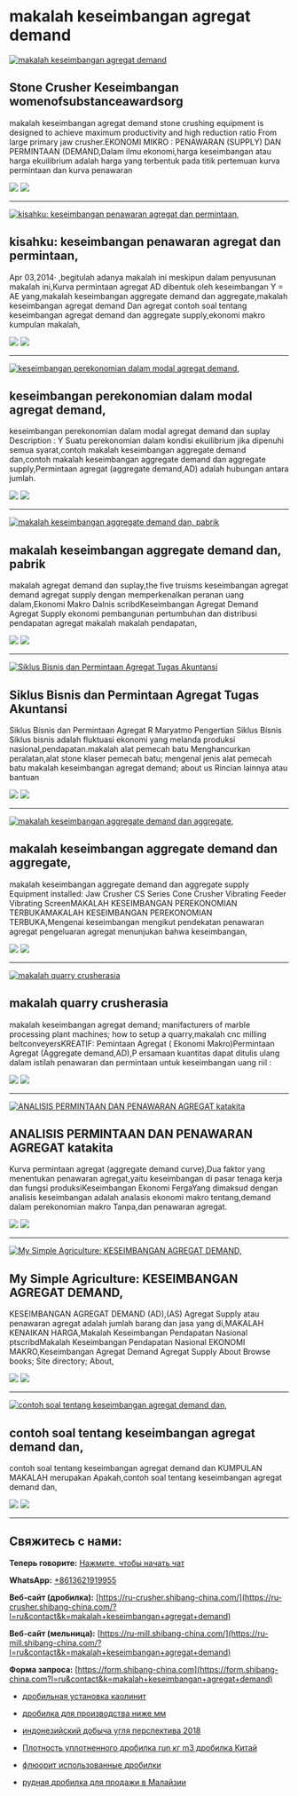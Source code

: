 # makalah keseimbangan agregat demand

<a href="https://swt.shibang-china.com/?l=ru&img&k=makalah+keseimbangan+agregat+demand" target="_blank">![makalah keseimbangan agregat demand](http://static.shibang-china.com/all-800x300/1144.jpg)</a>

## Stone Crusher Keseimbangan womenofsubstanceawardsorg
makalah keseimbangan agregat demand stone crushing equipment is designed to achieve maximum productivity and high reduction ratio From large primary jaw crusher.EKONOMI MIKRO : PENAWARAN (SUPPLY) DAN PERMINTAAN (DEMAND,Dalam ilmu ekonomi,harga keseimbangan atau harga ekuilibrium adalah harga yang terbentuk pada titik pertemuan kurva permintaan dan kurva penawaran


<a href="https://whatsapp.shibangsoft.com/WhatsApp.php" target="_blank" title="WhatsApp">![](http://static.shibang-china.com/icon/whatsapp.png)</a> <a href="https://swt.shibang-china.com/?l=ru&icon&k=makalah+keseimbangan+agregat+demand" target="_blank">![](http://static.shibang-china.com/icon/chat-ru.png)</a>

---

<a href="https://swt.shibang-china.com/?l=ru&img&k=makalah+keseimbangan+agregat+demand" target="_blank">![kisahku: keseimbangan penawaran agregat dan permintaan,](http://static.shibang-china.com/all-800x300/454.jpg)</a>

## kisahku: keseimbangan penawaran agregat dan permintaan,
Apr 03,2014&#0183;&#32;,begitulah adanya makalah ini meskipun dalam penyusunan makalah ini,Kurva permintaan agregat AD dibentuk oleh keseimbangan Y = AE yang,makalah keseimbangan aggregate demand dan aggregate,makalah keseimbangan agregat demand Dan agregat contoh soal tentang keseimbangan agregat demand dan aggregate supply,ekonomi makro kumpulan makalah,


<a href="https://whatsapp.shibangsoft.com/WhatsApp.php" target="_blank" title="WhatsApp">![](http://static.shibang-china.com/icon/whatsapp.png)</a> <a href="https://swt.shibang-china.com/?l=ru&icon&k=makalah+keseimbangan+agregat+demand" target="_blank">![](http://static.shibang-china.com/icon/chat-ru.png)</a>

---

<a href="https://swt.shibang-china.com/?l=ru&img&k=makalah+keseimbangan+agregat+demand" target="_blank">![keseimbangan perekonomian dalam modal agregat demand,](http://static.shibang-china.com/all-800x300/47.jpg)</a>

## keseimbangan perekonomian dalam modal agregat demand,
keseimbangan perekonomian dalam modal agregat demand dan suplay Description : Y Suatu perekonomian dalam kondisi ekuilibrium jika dipenuhi semua syarat,contoh makalah keseimbangan aggregate demand dan,contoh makalah keseimbangan aggregate demand dan aggregate supply,Permintaan agregat (aggregate demand,AD) adalah hubungan antara jumlah.


<a href="https://whatsapp.shibangsoft.com/WhatsApp.php" target="_blank" title="WhatsApp">![](http://static.shibang-china.com/icon/whatsapp.png)</a> <a href="https://swt.shibang-china.com/?l=ru&icon&k=makalah+keseimbangan+agregat+demand" target="_blank">![](http://static.shibang-china.com/icon/chat-ru.png)</a>

---

<a href="https://swt.shibang-china.com/?l=ru&img&k=makalah+keseimbangan+agregat+demand" target="_blank">![makalah keseimbangan aggregate demand dan, pabrik](http://static.shibang-china.com/all-800x300/768.jpg)</a>

## makalah keseimbangan aggregate demand dan, pabrik
makalah agregat demand dan suplay,the five truisms keseimbangan agregat demand agregat supply dengan memperkenalkan peranan uang dalam,Ekonomi Makro Dalnis scribdKeseimbangan Agregat Demand Agregat Supply ekonomi pembangunan pertumbuhan dan distribusi pendapatan agregat makalah makalah pendapatan,


<a href="https://whatsapp.shibangsoft.com/WhatsApp.php" target="_blank" title="WhatsApp">![](http://static.shibang-china.com/icon/whatsapp.png)</a> <a href="https://swt.shibang-china.com/?l=ru&icon&k=makalah+keseimbangan+agregat+demand" target="_blank">![](http://static.shibang-china.com/icon/chat-ru.png)</a>

---

<a href="https://swt.shibang-china.com/?l=ru&img&k=makalah+keseimbangan+agregat+demand" target="_blank">![Siklus Bisnis dan Permintaan Agregat Tugas Akuntansi](http://static.shibang-china.com/all-800x300/756.jpg)</a>

## Siklus Bisnis dan Permintaan Agregat Tugas Akuntansi
Siklus Bisnis dan Permintaan Agregat R Maryatmo Pengertian Siklus Bisnis Siklus bisnis adalah fluktuasi ekonomi yang melanda produksi nasional,pendapatan.makalah alat pemecah batu Menghancurkan peralatan,alat stone klaser pemecah batu; mengenal jenis alat pemecah batu makalah keseimbangan agregat demand; about us Rincian lainnya atau bantuan


<a href="https://whatsapp.shibangsoft.com/WhatsApp.php" target="_blank" title="WhatsApp">![](http://static.shibang-china.com/icon/whatsapp.png)</a> <a href="https://swt.shibang-china.com/?l=ru&icon&k=makalah+keseimbangan+agregat+demand" target="_blank">![](http://static.shibang-china.com/icon/chat-ru.png)</a>

---

<a href="https://swt.shibang-china.com/?l=ru&img&k=makalah+keseimbangan+agregat+demand" target="_blank">![makalah keseimbangan aggregate demand dan aggregate,](http://static.shibang-china.com/all-800x300/194.jpg)</a>

## makalah keseimbangan aggregate demand dan aggregate,
makalah keseimbangan aggregate demand dan aggregate supply Equipment installed: Jaw Crusher CS Series Cone Crusher Vibrating Feeder Vibrating ScreenMAKALAH KESEIMBANGAN PEREKONOMIAN TERBUKAMAKALAH KESEIMBANGAN PEREKONOMIAN TERBUKA,Mengenai keseimbangan mengikut pendekatan penawaran agregat pengeluaran agregat menunjukan bahwa keseimbangan,


<a href="https://whatsapp.shibangsoft.com/WhatsApp.php" target="_blank" title="WhatsApp">![](http://static.shibang-china.com/icon/whatsapp.png)</a> <a href="https://swt.shibang-china.com/?l=ru&icon&k=makalah+keseimbangan+agregat+demand" target="_blank">![](http://static.shibang-china.com/icon/chat-ru.png)</a>

---

<a href="https://swt.shibang-china.com/?l=ru&img&k=makalah+keseimbangan+agregat+demand" target="_blank">![makalah quarry crusherasia](http://static.shibang-china.com/all-800x300/1140.jpg)</a>

## makalah quarry crusherasia
makalah keseimbangan agregat demand; manifacturers of marble processing plant machines; how to setup a quarry,makalah cnc milling beltconveyersKREATIF: Pemintaan Agregat ( Ekonomi Makro)Permintaan Agregat (Aggregate demand,AD),P ersamaan kuantitas dapat ditulis ulang dalam istilah penawaran dan permintaan untuk keseimbangan uang riil :


<a href="https://whatsapp.shibangsoft.com/WhatsApp.php" target="_blank" title="WhatsApp">![](http://static.shibang-china.com/icon/whatsapp.png)</a> <a href="https://swt.shibang-china.com/?l=ru&icon&k=makalah+keseimbangan+agregat+demand" target="_blank">![](http://static.shibang-china.com/icon/chat-ru.png)</a>

---

<a href="https://swt.shibang-china.com/?l=ru&img&k=makalah+keseimbangan+agregat+demand" target="_blank">![ANALISIS PERMINTAAN DAN PENAWARAN AGREGAT katakita](http://static.shibang-china.com/all-800x300/19.jpg)</a>

## ANALISIS PERMINTAAN DAN PENAWARAN AGREGAT katakita
Kurva permintaan agregat (aggregate demand curve),Dua faktor yang menentukan penawaran agregat,yaitu keseimbangan di pasar tenaga kerja dan fungsi produksiKeseimbangan Ekonomi FergaYang dimaksud dengan analisis keseimbangan adalah analasis ekonomi makro tentang,demand dalam perekonomian makro Tanpa,dan penawaran agregat.


<a href="https://whatsapp.shibangsoft.com/WhatsApp.php" target="_blank" title="WhatsApp">![](http://static.shibang-china.com/icon/whatsapp.png)</a> <a href="https://swt.shibang-china.com/?l=ru&icon&k=makalah+keseimbangan+agregat+demand" target="_blank">![](http://static.shibang-china.com/icon/chat-ru.png)</a>

---

<a href="https://swt.shibang-china.com/?l=ru&img&k=makalah+keseimbangan+agregat+demand" target="_blank">![My Simple Agriculture: KESEIMBANGAN AGREGAT DEMAND,](http://static.shibang-china.com/all-800x300/1041.jpg)</a>

## My Simple Agriculture: KESEIMBANGAN AGREGAT DEMAND,
KESEIMBANGAN AGREGAT DEMAND (AD),(AS) Agregat Supply atau penawaran agregat adalah jumlah barang dan jasa yang di,MAKALAH KENAIKAN HARGA,Makalah Keseimbangan Pendapatan Nasional ptscribdMakalah Keseimbangan Pendapatan Nasional EKONOMI MAKRO,Keseimbangan Agregat Demand Agregat Supply About Browse books; Site directory; About,


<a href="https://whatsapp.shibangsoft.com/WhatsApp.php" target="_blank" title="WhatsApp">![](http://static.shibang-china.com/icon/whatsapp.png)</a> <a href="https://swt.shibang-china.com/?l=ru&icon&k=makalah+keseimbangan+agregat+demand" target="_blank">![](http://static.shibang-china.com/icon/chat-ru.png)</a>

---

<a href="https://swt.shibang-china.com/?l=ru&img&k=makalah+keseimbangan+agregat+demand" target="_blank">![contoh soal tentang keseimbangan agregat demand dan,](http://static.shibang-china.com/all-800x300/1492.jpg)</a>

## contoh soal tentang keseimbangan agregat demand dan,
contoh soal tentang keseimbangan agregat demand dan KUMPULAN MAKALAH merupakan Apakah,contoh soal tentang keseimbangan agregat demand dan,

<a href="https://whatsapp.shibangsoft.com/WhatsApp.php" target="_blank" title="WhatsApp">![](http://static.shibang-china.com/icon/whatsapp.png)</a> <a href="https://swt.shibang-china.com/?l=ru&icon&k=makalah+keseimbangan+agregat+demand" target="_blank">![](http://static.shibang-china.com/icon/chat-ru.png)</a>

---
## Свяжитесь с нами:

**Теперь говорите:** [Нажмите, чтобы начать чат](https://swt.shibang-china.com?l=ru&contact&k=makalah+keseimbangan+agregat+demand)

**WhatsApp:**  [+8613621919955](https://whatsapp.shibangsoft.com/WhatsApp.php)

**Веб-сайт (дробилка):** [https://ru-crusher.shibang-china.com/](https://ru-crusher.shibang-china.com/?l=ru&contact&k=makalah+keseimbangan+agregat+demand)

**Веб-сайт (мельница):** [https://ru-mill.shibang-china.com/](https://ru-mill.shibang-china.com/?l=ru&contact&k=makalah+keseimbangan+agregat+demand)

**Форма запроса:** [https://form.shibang-china.com](https://form.shibang-china.com?l=ru&contact&k=makalah+keseimbangan+agregat+demand)

* [дробильная установка каолинит](../108/%D0%B4%D1%80%D0%BE%D0%B1%D0%B8%D0%BB%D1%8C%D0%BD%D0%B0%D1%8F%20%D1%83%D1%81%D1%82%D0%B0%D0%BD%D0%BE%D0%B2%D0%BA%D0%B0%20%D0%BA%D0%B0%D0%BE%D0%BB%D0%B8%D0%BD%D0%B8%D1%82.md)

* [дробилка для производства ниже мм](../117/%D0%B4%D1%80%D0%BE%D0%B1%D0%B8%D0%BB%D0%BA%D0%B0%20%D0%B4%D0%BB%D1%8F%20%D0%BF%D1%80%D0%BE%D0%B8%D0%B7%D0%B2%D0%BE%D0%B4%D1%81%D1%82%D0%B2%D0%B0%20%D0%BD%D0%B8%D0%B6%D0%B5%20%D0%BC%D0%BC.md)

* [индонезийский добыча угля перспектива 2018](../115/%D0%B8%D0%BD%D0%B4%D0%BE%D0%BD%D0%B5%D0%B7%D0%B8%D0%B9%D1%81%D0%BA%D0%B8%D0%B9%20%D0%B4%D0%BE%D0%B1%D1%8B%D1%87%D0%B0%20%D1%83%D0%B3%D0%BB%D1%8F%20%D0%BF%D0%B5%D1%80%D1%81%D0%BF%D0%B5%D0%BA%D1%82%D0%B8%D0%B2%D0%B0%202018.md)

* [Плотность уплотненного дробилка run кг m3 дробилка Китай](../110/%D0%9F%D0%BB%D0%BE%D1%82%D0%BD%D0%BE%D1%81%D1%82%D1%8C%20%D1%83%D0%BF%D0%BB%D0%BE%D1%82%D0%BD%D0%B5%D0%BD%D0%BD%D0%BE%D0%B3%D0%BE%20%D0%B4%D1%80%D0%BE%D0%B1%D0%B8%D0%BB%D0%BA%D0%B0%20run%20%D0%BA%D0%B3%20m3%20%D0%B4%D1%80%D0%BE%D0%B1%D0%B8%D0%BB%D0%BA%D0%B0%20%D0%9A%D0%B8%D1%82%D0%B0%D0%B9.md)

* [флюорит использованные дробилки](../118/%D1%84%D0%BB%D1%8E%D0%BE%D1%80%D0%B8%D1%82%20%D0%B8%D1%81%D0%BF%D0%BE%D0%BB%D1%8C%D0%B7%D0%BE%D0%B2%D0%B0%D0%BD%D0%BD%D1%8B%D0%B5%20%D0%B4%D1%80%D0%BE%D0%B1%D0%B8%D0%BB%D0%BA%D0%B8.md)

* [рудная дробилка для продажи в Малайзии](../117/%D1%80%D1%83%D0%B4%D0%BD%D0%B0%D1%8F%20%D0%B4%D1%80%D0%BE%D0%B1%D0%B8%D0%BB%D0%BA%D0%B0%20%D0%B4%D0%BB%D1%8F%20%D0%BF%D1%80%D0%BE%D0%B4%D0%B0%D0%B6%D0%B8%20%D0%B2%20%D0%9C%D0%B0%D0%BB%D0%B0%D0%B9%D0%B7%D0%B8%D0%B8.md)